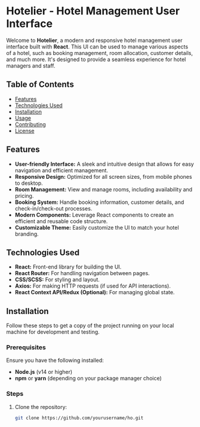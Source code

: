 # Hotelier - Hotel Management User Interface

Welcome to **Hotelier**, a modern and responsive hotel management user interface built with **React**. This UI can be used to manage various aspects of a hotel, such as booking management, room allocation, customer details, and much more. It's designed to provide a seamless experience for hotel managers and staff.

## Table of Contents
- [Features](#features)
- [Technologies Used](#technologies-used)
- [Installation](#installation)
- [Usage](#usage)
- [Contributing](#contributing)
- [License](#license)

## Features
- **User-friendly Interface:** A sleek and intuitive design that allows for easy navigation and efficient management.
- **Responsive Design:** Optimized for all screen sizes, from mobile phones to desktop.
- **Room Management:** View and manage rooms, including availability and pricing.
- **Booking System:** Handle booking information, customer details, and check-in/check-out processes.
- **Modern Components:** Leverage React components to create an efficient and reusable code structure.
- **Customizable Theme:** Easily customize the UI to match your hotel branding.

## Technologies Used
- **React:** Front-end library for building the UI.
- **React Router:** For handling navigation between pages.
- **CSS/SCSS:** For styling and layout.
- **Axios:** For making HTTP requests (if used for API interactions).
- **React Context API/Redux (Optional):** For managing global state.

## Installation

Follow these steps to get a copy of the project running on your local machine for development and testing.

### Prerequisites
Ensure you have the following installed:
- **Node.js** (v14 or higher)
- **npm** or **yarn** (depending on your package manager choice)

### Steps
1. Clone the repository:
   ```bash
   git clone https://github.com/yourusername/ho.git
